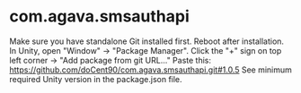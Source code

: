 # com.agava.smsauthapi
 
Make sure you have standalone Git installed first. Reboot after installation.
In Unity, open "Window" -> "Package Manager".
Click the "+" sign on top left corner -> "Add package from git URL..."
Paste this: https://github.com/doCent90/com.agava.smsauthapi.git#1.0.5
See minimum required Unity version in the package.json file.

